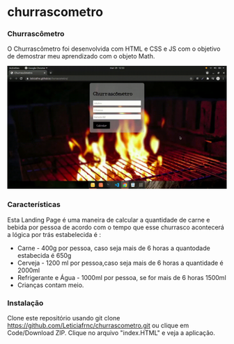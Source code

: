 # churrascometro
### Churrascômetro


O Churrascômetro foi desenvolvida com HTML e CSS e JS com o objetivo de demostrar meu aprendizado com o objeto Math. 

![Screenshot](churrascometro.gif)



### Características
Esta Landing Page é uma maneira de calcular a quantidade de carne e bebida por pessoa de acordo com o tempo que esse churrasco acontecerá a lógica por trás estabelecida é :

* Carne - 400g por pessoa, caso seja mais de 6 horas a quantodade estabecida é 650g
* Cerveja - 1200 ml por pessoa,caso seja mais de 6 horas a quantidade é 2000ml
* Refrigerante e Água - 1000ml por pessoa, se for mais de 6 horas 1500ml
* Crianças contam meio.


### Instalação 

Clone este repositório usando git clone https://github.com/Leticiafrnc/churrascometro.git ou clique em Code/Download ZIP.
Clique no arquivo "index.HTML" e veja a aplicação.


